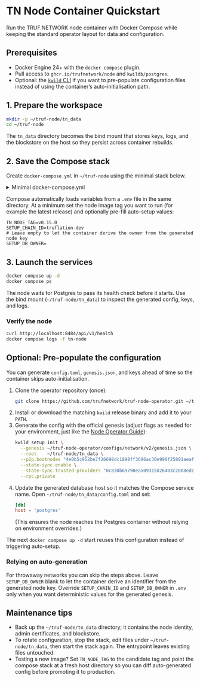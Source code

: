 # TN Node Container Quickstart

Run the TRUF.NETWORK node container with Docker Compose while keeping the standard operator layout for data and configuration.

## Prerequisites
- Docker Engine 24+ with the `docker compose` plugin.
- Pull access to `ghcr.io/trufnetwork/node` and `kwildb/postgres`.
- Optional: the [`kwild` CLI](https://github.com/trufnetwork/node/releases) if you want to pre-populate configuration files instead of using the container’s auto-initialisation path.

## 1. Prepare the workspace
```bash
mkdir -p ~/truf-node/tn_data
cd ~/truf-node
```
The `tn_data` directory becomes the bind mount that stores keys, logs, and the blockstore on the host so they persist across container rebuilds.

## 2. Save the Compose stack
Create `docker-compose.yml` in `~/truf-node` using the minimal stack below.

<details>
<summary>Minimal docker-compose.yml</summary>

```yaml
services:
  postgres:
    image: kwildb/postgres:16.8-1
    restart: unless-stopped
    environment:
      POSTGRES_HOST_AUTH_METHOD: trust
    volumes:
      # this will create a volume called pg-data in the current directory
      - ./pg-data:/var/lib/postgresql/data
    healthcheck:
      test: ["CMD-SHELL", "pg_isready -U postgres"]
      interval: 5s
      timeout: 5s
      retries: 5

  tn-node:
    image: ghcr.io/trufnetwork/node:${TN_NODE_TAG:-latest}
    restart: unless-stopped
    depends_on:
      postgres:
        condition: service_healthy
    environment:
      KWILD_DB_HOST: postgres
      KWILD_DB_PORT: 5432
      SETUP_CHAIN_ID: ${SETUP_CHAIN_ID:-truflation-dev}
      SETUP_DB_OWNER: ${SETUP_DB_OWNER:-}
    volumes:
      # this will create a volume called tn_data in the current directory, or reuse your pre-generated config if it exists
      - ./tn_data:/root/.kwild
    ports:
      - "8484:8484"   # JSON-RPC
      - "6600:6600" # P2P
```

</details>

Compose automatically loads variables from a `.env` file in the same directory. At a minimum set the node image tag you want to run (for example the latest release) and optionally pre-fill auto-setup values:

```dotenv
TN_NODE_TAG=v0.15.0
SETUP_CHAIN_ID=truflation-dev
# Leave empty to let the container derive the owner from the generated node key
SETUP_DB_OWNER=
```

## 3. Launch the services
```bash
docker compose up -d
docker compose ps
```
The node waits for Postgres to pass its health check before it starts. Use the bind mount (`~/truf-node/tn_data`) to inspect the generated config, keys, and logs.

### Verify the node
```bash
curl http://localhost:8484/api/v1/health
docker compose logs -f tn-node
```

## Optional: Pre-populate the configuration
You can generate `config.toml`, `genesis.json`, and keys ahead of time so the container skips auto-initialisation.

1. Clone the operator repository (once):
   ```bash
   git clone https://github.com/trufnetwork/truf-node-operator.git ~/truf-node-operator
   ```
2. Install or download the matching `kwild` release binary and add it to your `PATH`.
3. Generate the config with the official genesis (adjust flags as needed for your environment, just like the [Node Operator Guide](node-operator-guide.md)):
   ```bash
   kwild setup init \
     --genesis ~/truf-node-operator/configs/network/v2/genesis.json \
     --root    ~/truf-node/tn_data \
     --p2p.bootnodes "4e0b5c952be7f26698dc1898ff3696ac30e990f25891aeaf88b0285eab4663e1#ed25519@node-1.mainnet.truf.network:26656,0c830b69790eaa09315826403c2008edc65b5c7132be9d4b7b4da825c2a166ae#ed25519@node-2.mainnet.truf.network:26656" \
     --state-sync.enable \
     --state-sync.trusted-providers "0c830b69790eaa09315826403c2008edc65b5c7132be9d4b7b4da825c2a166ae#ed25519@node-2.mainnet.truf.network:26656" \
     --rpc.private
   ```
4. Update the generated database host so it matches the Compose service name. Open `~/truf-node/tn_data/config.toml` and set:
   ```toml
   [db]
   host = 'postgres'
   ```
   (This ensures the node reaches the Postgres container without relying on environment overrides.)

The next `docker compose up -d` start reuses this configuration instead of triggering auto-setup.

### Relying on auto-generation
For throwaway networks you can skip the steps above. Leave `SETUP_DB_OWNER` blank to let the container derive an identifier from the generated node key. Override `SETUP_CHAIN_ID` and `SETUP_DB_OWNER` in `.env` only when you want deterministic values for the generated genesis.

## Maintenance tips
- Back up the `~/truf-node/tn_data` directory; it contains the node identity, admin certificates, and blockstore.
- To rotate configuration, stop the stack, edit files under `~/truf-node/tn_data`, then start the stack again. The entrypoint leaves existing files untouched.
- Testing a new image? Set `TN_NODE_TAG` to the candidate tag and point the compose stack at a fresh host directory so you can diff auto-generated config before promoting it to production.
